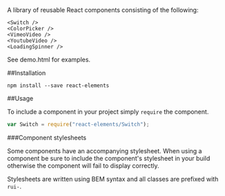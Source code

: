 A library of reusable React components consisting of the following:

```
<Switch />
<ColorPicker />
<VimeoVideo />
<YoutubeVideo />
<LoadingSpinner />
```

See demo.html for examples.

##Installation

```
npm install --save react-elements
```

##Usage

To include a component in your project simply ```require``` the component.

```javascript
var Switch = require("react-elements/Switch");
```

###Component stylesheets

Some components have an accompanying stylesheet. When using a component be sure
to include the component's stylesheet in your build otherwise the component
will fail to display correctly.

Stylesheets are written using BEM syntax and all classes are prefixed
with ```rui-```.
